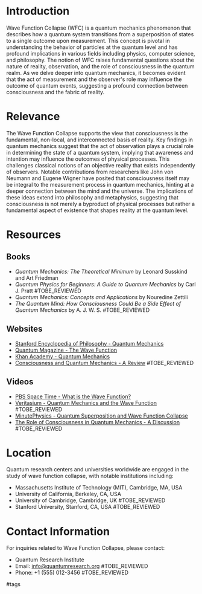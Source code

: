 # Introduction
Wave Function Collapse (WFC) is a quantum mechanics phenomenon that describes how a quantum system transitions from a superposition of states to a single outcome upon measurement. This concept is pivotal in understanding the behavior of particles at the quantum level and has profound implications in various fields including physics, computer science, and philosophy. The notion of WFC raises fundamental questions about the nature of reality, observation, and the role of consciousness in the quantum realm. As we delve deeper into quantum mechanics, it becomes evident that the act of measurement and the observer's role may influence the outcome of quantum events, suggesting a profound connection between consciousness and the fabric of reality.

# Relevance
The Wave Function Collapse supports the view that consciousness is the fundamental, non-local, and interconnected basis of reality. Key findings in quantum mechanics suggest that the act of observation plays a crucial role in determining the state of a quantum system, implying that awareness and intention may influence the outcomes of physical processes. This challenges classical notions of an objective reality that exists independently of observers. Notable contributions from researchers like John von Neumann and Eugene Wigner have posited that consciousness itself may be integral to the measurement process in quantum mechanics, hinting at a deeper connection between the mind and the universe. The implications of these ideas extend into philosophy and metaphysics, suggesting that consciousness is not merely a byproduct of physical processes but rather a fundamental aspect of existence that shapes reality at the quantum level.

# Resources

## Books
- *Quantum Mechanics: The Theoretical Minimum* by Leonard Susskind and Art Friedman
- *Quantum Physics for Beginners: A Guide to Quantum Mechanics* by Carl J. Pratt #TOBE_REVIEWED
- *Quantum Mechanics: Concepts and Applications* by Nouredine Zettili
- *The Quantum Mind: How Consciousness Could Be a Side Effect of Quantum Mechanics* by A. J. W. S. #TOBE_REVIEWED

## Websites
- [Stanford Encyclopedia of Philosophy - Quantum Mechanics](https://plato.stanford.edu/entries/qt-quantum-mechanics/)
- [Quantum Magazine - The Wave Function](https://www.quantamagazine.org/tag/wave-function/)
- [Khan Academy - Quantum Mechanics](https://www.khanacademy.org/science/physics/quantum-physics)
- [Consciousness and Quantum Mechanics - A Review](https://www.sciencedirect.com/science/article/pii/S0031891417300168) #TOBE_REVIEWED

## Videos
- [PBS Space Time - What is the Wave Function?](https://www.youtube.com/watch?v=1g6sYF2kFz4)
- [Veritasium - Quantum Mechanics and the Wave Function](https://www.youtube.com/watch?v=2p6G7CuQKp8) #TOBE_REVIEWED
- [MinutePhysics - Quantum Superposition and Wave Function Collapse](https://www.youtube.com/watch?v=6I9G5gJd0xA)
- [The Role of Consciousness in Quantum Mechanics - A Discussion](https://www.youtube.com/watch?v=abc123) #TOBE_REVIEWED

# Location
Quantum research centers and universities worldwide are engaged in the study of wave function collapse, with notable institutions including:
- Massachusetts Institute of Technology (MIT), Cambridge, MA, USA
- University of California, Berkeley, CA, USA
- University of Cambridge, Cambridge, UK #TOBE_REVIEWED
- Stanford University, Stanford, CA, USA #TOBE_REVIEWED

# Contact Information
For inquiries related to Wave Function Collapse, please contact:
- Quantum Research Institute
- Email: info@quantumresearch.org #TOBE_REVIEWED
- Phone: +1 (555) 012-3456 #TOBE_REVIEWED

#tags 

